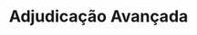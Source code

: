 ---
title: "Adjudicação Avançada"
lang: "Portuguese"
year: "2020"
links: ['rariyP7Yzn4']
slides: ""
authors: ['Ana Martins']
tags: ['Debate']
layout: "workshop"
categories: ["workshops"]
---